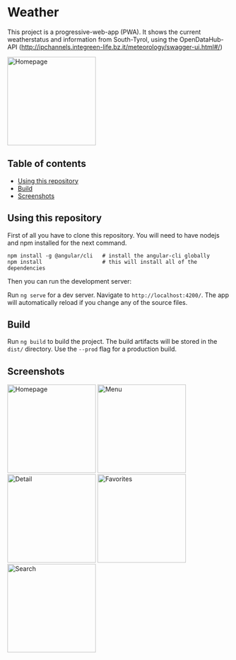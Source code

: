# Weather

This project is a progressive-web-app (PWA). It shows the current weatherstatus and information from South-Tyrol, using the OpenDataHub-API (http://ipchannels.integreen-life.bz.it/meteorology/swagger-ui.html#/)

<img src="https://weather.mtse.cc/images/home.png" alt="Homepage" width="200"/>

## Table of contents
- [Using this repository](#using-this-repository)
- [Build](#build)
- [Screenshots](#screenshots)

## Using this repository

First of all you have to clone this repository. You will need to have nodejs and npm installed for the next command.
```
npm install -g @angular/cli   # install the angular-cli globally
npm install                   # this will install all of the dependencies
```
Then you can run the development server:

Run `ng serve` for a dev server. Navigate to `http://localhost:4200/`. The app will automatically reload if you change any of the source files.

## Build

Run `ng build` to build the project. The build artifacts will be stored in the `dist/` directory. Use the `--prod` flag for a production build.

## Screenshots

<img src="https://weather.mtse.cc/images/home.png" alt="Homepage" width="200"/>
<img src="https://weather.mtse.cc/images/menu.png" alt="Menu" width="200"/>
<img src="https://weather.mtse.cc/images/station.png" alt="Detail" width="200"/>
<img src="https://weather.mtse.cc/images/favorites.png" alt="Favorites" width="200"/>
<img src="https://weather.mtse.cc/images/search.png" alt="Search" width="200"/>
